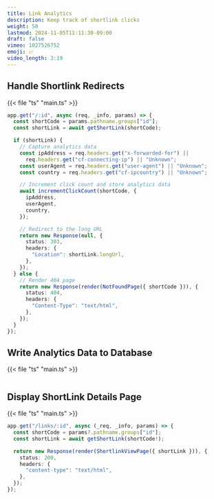 ```yaml
---
title: Link Analytics
description: Keep track of shortlink clicks
weight: 50
lastmod: 2024-11-05T11:11:30-09:00
draft: false
vimeo: 1027526752
emoji: 📈
video_length: 3:19
---
```



## Handle Shortlink Redirects

{{< file "ts" "main.ts" >}}
```typescript
app.get("/:id", async (req, _info, params) => {
  const shortCode = params.pathname.groups["id"];
  const shortLink = await getShortLink(shortCode);

  if (shortLink) {
    // Capture analytics data
    const ipAddress = req.headers.get("x-forwarded-for") ||
      req.headers.get("cf-connecting-ip") || "Unknown";
    const userAgent = req.headers.get("user-agent") || "Unknown";
    const country = req.headers.get("cf-ipcountry") || "Unknown";

    // Increment click count and store analytics data
    await incrementClickCount(shortCode, {
      ipAddress,
      userAgent,
      country,
    });

    // Redirect to the long URL
    return new Response(null, {
      status: 303,
      headers: {
        "Location": shortLink.longUrl,
      },
    });
  } else {
    // Render 404 page
    return new Response(render(NotFoundPage({ shortCode })), {
      status: 404,
      headers: {
        "Content-Type": "text/html",
      },
    });
  }
});
```

## Write Analytics Data to Database

{{< file "ts" "main.ts" >}}
```typescript
```


## Display ShortLink Details Page

{{< file "ts" "main.ts" >}}
```typescript
app.get("/links/:id", async (_req, _info, params) => {
  const shortCode = params?.pathname.groups["id"];
  const shortLink = await getShortLink(shortCode!);

  return new Response(render(ShortlinkViewPage({ shortLink })), {
    status: 200,
    headers: {
      "content-type": "text/html",
    },
  });
});

```